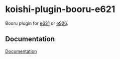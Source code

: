 # koishi-plugin-booru-e621

Booru plugin for [e621](https://e621.net/) or [e926](https://e926.net/).

## Documentation

[Documentation](https://booru.koishi.chat/plugins/e621.html)
